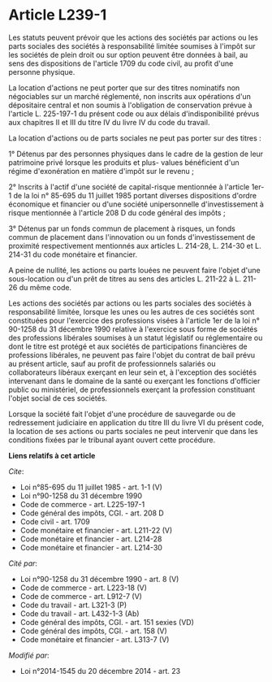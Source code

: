 # Article L239-1

Les statuts peuvent prévoir que les actions des sociétés par actions ou les parts sociales des sociétés à responsabilité
limitée soumises à l'impôt sur les sociétés de plein droit ou sur option peuvent être données à bail, au sens des
dispositions de l'article 1709 du code civil, au profit d'une personne physique. 

La location d'actions ne peut porter que sur des titres nominatifs non négociables sur un marché réglementé, non inscrits aux
opérations d'un dépositaire central et non soumis à l'obligation de conservation prévue à l'article L. 225-197-1 du présent
code ou aux délais d'indisponibilité prévus aux chapitres II et III du titre IV du livre IV du code du travail. 

La location d'actions ou de parts sociales ne peut pas porter sur des titres : 

1° Détenus par des personnes physiques dans le cadre de la gestion de leur patrimoine privé lorsque les produits et plus-
values bénéficient d'un régime d'exonération en matière d'impôt sur le revenu ; 

2° Inscrits à l'actif d'une société de capital-risque mentionnée à l'article 1er-1 de la loi n° 85-695 du 11 juillet 1985
portant diverses dispositions d'ordre économique et financier ou d'une société unipersonnelle d'investissement à risque
mentionnée à l'article 208 D du code général des impôts ; 

3° Détenus par un fonds commun de placement à risques, un fonds commun de placement dans l'innovation ou un fonds
d'investissement de proximité respectivement mentionnés aux articles L. 214-28, L. 214-30 et L. 214-31 du code monétaire et
financier. 

A peine de nullité, les actions ou parts louées ne peuvent faire l'objet d'une sous-location ou d'un prêt de titres au sens
des articles L. 211-22 à L. 211-26 du même code. 

Les actions des sociétés par actions ou les parts sociales des sociétés à responsabilité limitée, lorsque les unes ou les
autres de ces sociétés sont constituées pour l'exercice des professions visées à l'article 1er de la loi n° 90-1258 du 31
décembre 1990 relative à l'exercice sous forme de sociétés des professions libérales soumises à un statut législatif ou
réglementaire ou dont le titre est protégé et aux sociétés de participations financières de professions libérales, ne peuvent
pas faire l'objet du contrat de bail prévu au présent article, sauf au profit de professionnels salariés ou collaborateurs
libéraux exerçant en leur sein et, à l'exception des sociétés intervenant dans le domaine de la santé ou exerçant les
fonctions d'officier public ou ministériel, de professionnels exerçant la profession constituant l'objet social de ces
sociétés. 

Lorsque la société fait l'objet d'une procédure de sauvegarde ou de redressement judiciaire en application du titre III du
livre VI du présent code, la location de ses actions ou parts sociales ne peut intervenir que dans les conditions fixées par
le tribunal ayant ouvert cette procédure.

**Liens relatifs à cet article**

_Cite_:

  - Loi n°85-695 du 11 juillet 1985 - art. 1-1 (V)
  - Loi n°90-1258 du 31 décembre 1990
  - Code de commerce - art. L225-197-1
  - Code général des impôts, CGI. - art. 208 D
  - Code civil - art. 1709
  - Code monétaire et financier - art. L211-22 (V)
  - Code monétaire et financier - art. L214-28
  - Code monétaire et financier - art. L214-30

_Cité par_:

  - Loi n°90-1258 du 31 décembre 1990 - art. 8 (V)
  - Code de commerce - art. L223-18 (V)
  - Code de commerce - art. L912-7 (V)
  - Code du travail - art. L321-3 (P)
  - Code du travail - art. L432-1-3 (Ab)
  - Code général des impôts, CGI. - art. 151 sexies (VD)
  - Code général des impôts, CGI. - art. 158 (V)
  - Code monétaire et financier - art. L313-7 (V)

_Modifié par_:

  - Loi n°2014-1545 du 20 décembre 2014 - art. 23
